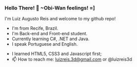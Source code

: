 ### Hello There! 👋 ~Obi-Wan feelings! =]
I'm Luiz Augusto Reis and welcome to my github repo!

* I'm from Recife, Brazil.
* I'm Back-end and Front-end student.
* Currently learning C#, .NET and Java.
* I speak Portuguese and English.

- I learned HTML5, CSS3 and Javascript first;
- 📫 How to reach me: luizreis.3d@gmail.com or @luizreis3d
